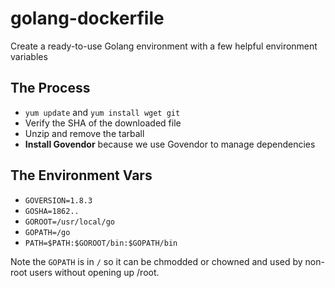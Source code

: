 # golang-dockerfile
Create a ready-to-use Golang environment with a few helpful environment variables

## The Process
- `yum update` and `yum install wget git`
- Verify the SHA of the downloaded file
- Unzip and remove the tarball
- **Install Govendor** because we use Govendor to manage dependencies

## The Environment Vars
- `GOVERSION=1.8.3`
- `GOSHA=1862..`
- `GOROOT=/usr/local/go`
- `GOPATH=/go`
- `PATH=$PATH:$GOROOT/bin:$GOPATH/bin`

Note the `GOPATH` is in `/` so it can be chmodded or chowned and used
by non-root users without opening up /root.
